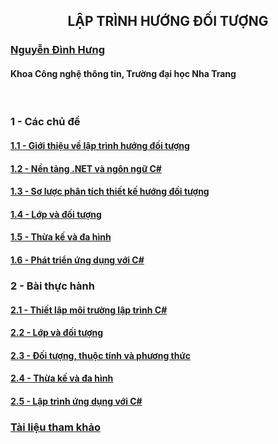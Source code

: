 <h2 align="center"> 
LẬP TRÌNH HƯỚNG ĐỐI TƯỢNG
</h2>

### [Nguyễn Đình Hưng](https://nd-hung.github.io/)
#### Khoa Công nghệ thông tin, Trường đại học Nha Trang

<br>

### 1 - Các chủ đề
#### [1.1 - Giới thiệu về lập trình hướng đối tượng](notes/01-overview) 
#### [1.2 - Nền tảng .NET và ngôn ngữ C#]()
#### [1.3 - Sơ lược phân tích thiết kế hướng đối tượng]() 
#### [1.4 - Lớp và đối tượng]() 
#### [1.5 - Thừa kế và đa hình]() 
#### [1.6 - Phát triển ứng dụng với C#]()

### 2 - Bài thực hành
#### [2.1 - Thiết lập môi trường lập trình C#]() 
#### [2.2 - Lớp và đối tượng]()
#### [2.3 - Đối tượng, thuộc tính và phương thức]()
#### [2.4 - Thừa kế và đa hình]()
#### [2.5 - Lập trình ứng dụng với C#]()

### [Tài liệu tham khảo](references.md)
